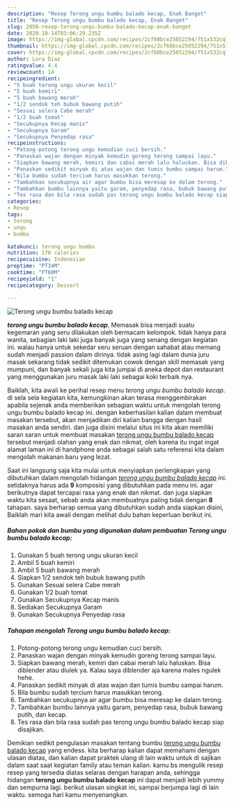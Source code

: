 ```yaml
---
description: "Resep Terong ungu bumbu balado kecap, Enak Banget"
title: "Resep Terong ungu bumbu balado kecap, Enak Banget"
slug: 2050-resep-terong-ungu-bumbu-balado-kecap-enak-banget
date: 2020-10-14T03:06:29.235Z
image: https://img-global.cpcdn.com/recipes/2cf60bce25052294/751x532cq70/terong-ungu-bumbu-balado-kecap-foto-resep-utama.jpg
thumbnail: https://img-global.cpcdn.com/recipes/2cf60bce25052294/751x532cq70/terong-ungu-bumbu-balado-kecap-foto-resep-utama.jpg
cover: https://img-global.cpcdn.com/recipes/2cf60bce25052294/751x532cq70/terong-ungu-bumbu-balado-kecap-foto-resep-utama.jpg
author: Lora Diaz
ratingvalue: 4.4
reviewcount: 14
recipeingredient:
- "5 buah terong ungu ukuran kecil"
- "5 buah kemiri"
- "5 buah bawang merah"
- "1/2 sendok teh bubuk bawang putih"
- "Sesuai selera Cabe merah"
- "1/2 buah tomat"
- "Secukupnya Kecap manis"
- "Secukupnya Garam"
- "Secukupnya Penyedap rasa"
recipeinstructions:
- "Potong-potong terong ungu kemudian cuci bersih."
- "Panaskan wajan dengan minyak kemudin goreng terong sampai layu."
- "Siapkan bawang merah, kemiri dan cabai merah lalu haluskan. Bisa diblender atau diulek ya. Kalau saya diblender aja karena males ngulek hehe."
- "Panaskan sedikit minyak di atas wajan dan tumis bumbu sampai harum."
- "Bila bumbu sudah tercium harus masukkan terong."
- "Tambahkan secukupnya air agar bumbu bisa meresap ke dalam terong."
- "Tambahkan bumbu lainnya yaitu garam, penyedap rasa, bubuk bawang putih, dan kecap."
- "Tes rasa dan bila rasa sudah pas terong ungu bumbu balado kecap siap disajikan."
categories:
- Resep
tags:
- terong
- ungu
- bumbu

katakunci: terong ungu bumbu 
nutrition: 170 calories
recipecuisine: Indonesian
preptime: "PT34M"
cooktime: "PT60M"
recipeyield: "1"
recipecategory: Dessert

---
```



![Terong ungu bumbu balado kecap](https://img-global.cpcdn.com/recipes/2cf60bce25052294/751x532cq70/terong-ungu-bumbu-balado-kecap-foto-resep-utama.jpg)

<b><i>terong ungu bumbu balado kecap</i></b>, Memasak bisa menjadi suatu kegemaran yang seru dilakukan oleh bermacam kelompok. tidak hanya para wanita, sebagian laki laki juga banyak juga yang senang dengan kegiatan ini. walau hanya untuk sekedar seru seruan dengan sahabat atau memang sudah menjadi passion dalam dirinya. tidak asing lagi dalam dunia juru masak sekarang tidak sedikit ditemukan cowok dengan skill memasak yang mumpuni, dan banyak sekali juga kita jumpai di aneka depot dan restaurant yang menggunakan juru masak laki laki sebagai koki terbaik nya.



Baiklah, kita awali ke perihal resep menu <i>terong ungu bumbu balado kecap</i>. di sela sela kegiatan kita, kemungkinan akan terasa menggembirakan apabila sejenak anda memberikan sebagian waktu untuk mengolah terong ungu bumbu balado kecap ini. dengan keberhasilan kalian dalam membuat masakan tersebut, akan menjadikan diri kalian bangga dengan hasil masakan anda sendiri. dan juga disini melalui situs ini kita akan memiliki saran saran untuk membuat masakan <u>terong ungu bumbu balado kecap</u> tersebut menjadi olahan yang enak dan nikmat, oleh karena itu ingat ingat alamat laman ini di handphone anda sebagai salah satu referensi kita dalam mengolah makanan baru yang lezat.


Saat ini langsung saja kita mulai untuk menyiapkan perlengkapan yang dibutuhkan dalam mengolah hidangan <u><i>terong ungu bumbu balado kecap</i></u> ini. setidaknya harus ada <b>9</b> komposisi yang dibutuhkan pada menu ini. agar berikutnya dapat tercapai rasa yang enak dan nikmat. dan juga siapkan waktu kita sesaat, sebab anda akan membuatnya paling tidak dengan <b>8</b> tahapan. saya berharap semua yang dibutuhkan sudah anda siapkan disini, Baiklah mari kita awali dengan melihat dulu bahan keperluan berikut ini.

<!--inarticleads1-->

##### Bahan pokok dan bumbu yang digunakan dalam pembuatan Terong ungu bumbu balado kecap:

1. Gunakan 5 buah terong ungu ukuran kecil
1. Ambil 5 buah kemiri
1. Ambil 5 buah bawang merah
1. Siapkan 1/2 sendok teh bubuk bawang putih
1. Gunakan Sesuai selera Cabe merah
1. Gunakan 1/2 buah tomat
1. Gunakan Secukupnya Kecap manis
1. Sediakan Secukupnya Garam
1. Gunakan Secukupnya Penyedap rasa




<!--inarticleads2-->

##### Tahapan mengolah Terong ungu bumbu balado kecap:

1. Potong-potong terong ungu kemudian cuci bersih.
1. Panaskan wajan dengan minyak kemudin goreng terong sampai layu.
1. Siapkan bawang merah, kemiri dan cabai merah lalu haluskan. Bisa diblender atau diulek ya. Kalau saya diblender aja karena males ngulek hehe.
1. Panaskan sedikit minyak di atas wajan dan tumis bumbu sampai harum.
1. Bila bumbu sudah tercium harus masukkan terong.
1. Tambahkan secukupnya air agar bumbu bisa meresap ke dalam terong.
1. Tambahkan bumbu lainnya yaitu garam, penyedap rasa, bubuk bawang putih, dan kecap.
1. Tes rasa dan bila rasa sudah pas terong ungu bumbu balado kecap siap disajikan.




Demikian sedikit pengulasan masakan tentang bumbu <u>terong ungu bumbu balado kecap</u> yang endess. kita berharap kalian dapat memahami dengan ulasan diatas, dan kalian dapat praktek ulang di lain waktu untuk di sajikan dalam saat saat kegiatan family atau teman kalian. kamu bs mengulik resep resep yang tersedia diatas selaras dengan harapan anda, sehingga hidangan <b>terong ungu bumbu balado kecap</b> ini dapat menjadi lebih yummy dan sempurna lagi. berikut ulasan singkat ini, sampai berjumpa lagi di lain waktu. semoga hari kamu menyenangkan.
